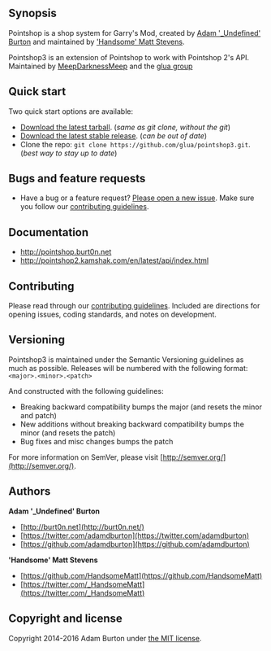 ## Synopsis

Pointshop is a shop system for Garry's Mod, created by [Adam '_Undefined' Burton](https://github.com/adamdburton) and maintained by ['Handsome' Matt Stevens](https://github.com/HandsomeMatt).

Pointshop3 is an extension of Pointshop to work with Pointshop 2's API. Maintained by [MeepDarknessMeep](https://github.com/meepdarknessmeep) and the [glua group](https://github.com/glua)

## Quick start

Two quick start options are available:

* [Download the latest tarball](https://github.com/glua/pointshop3/archive/master.zip). (*same as git clone, without the git*)
* [Download the latest stable release](https://github.com/glua/pointshop3/releases). (*can be out of date*)
* Clone the repo: `git clone https://github.com/glua/pointshop3.git`. (*best way to stay up to date*)

## Bugs and feature requests

* Have a bug or a feature request? [Please open a new issue](https://github.com/glua/pointshop3/issues). Make sure you follow our [contributing guidelines](https://github.com/glua/pointshop3/blob/master/CONTRIBUTING.md).

## Documentation

* http://pointshop.burt0n.net
* http://pointshop2.kamshak.com/en/latest/api/index.html

## Contributing

Please read through our [contributing guidelines](https://github.com/glua/pointshop3/blob/master/CONTRIBUTING.md). Included are directions for opening issues, coding standards, and notes on development.

## Versioning

Pointshop3 is maintained under the Semantic Versioning guidelines as much as possible. Releases will be numbered with the following format: `<major>.<minor>.<patch>`

And constructed with the following guidelines:

* Breaking backward compatibility bumps the major (and resets the minor and patch)
* New additions without breaking backward compatibility bumps the minor (and resets the patch)
* Bug fixes and misc changes bumps the patch

For more information on SemVer, please visit [http://semver.org/](http://semver.org/).

## Authors

**Adam '_Undefined' Burton**

+ [http://burt0n.net](http://burt0n.net/)
+ [https://twitter.com/adamdburton](https://twitter.com/adamdburton)
+ [https://github.com/adamdburton](https://github.com/adamdburton)

**'Handsome' Matt Stevens**

+ [https://github.com/HandsomeMatt](https://github.com/HandsomeMatt)
+ [https://twitter.com/_HandsomeMatt](https://twitter.com/_HandsomeMatt)

## Copyright and license

Copyright 2014-2016 Adam Burton under [the MIT license](LICENSE).
